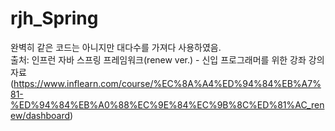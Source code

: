 # rjh_Spring
완벽히 같은 코드는 아니지만 대다수를 가져다 사용하였음.<br/>
출처: 인프런 자바 스프링 프레임워크(renew ver.) - 신입 프로그래머를 위한 강좌 강의자료(https://www.inflearn.com/course/%EC%8A%A4%ED%94%84%EB%A7%81-%ED%94%84%EB%A0%88%EC%9E%84%EC%9B%8C%ED%81%AC_renew/dashboard)
